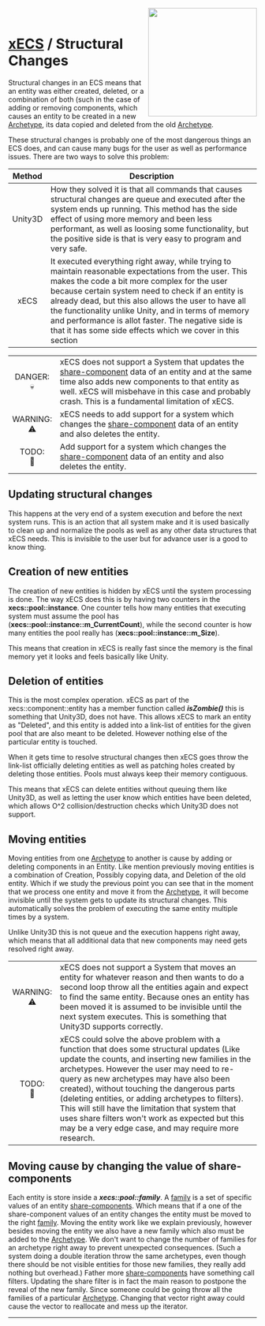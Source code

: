 <img src="https://i.imgur.com/TyjrCTS.jpg" align="right" width="220px" /><br>
# [xECS](xecs.md) / Structural Changes

Structural changes in an ECS means that an entity was either created, deleted, or a combination of both (such in the case of adding or removing components, which causes an entity to be created in a new [Archetype](xecs_archetype.md), its data copied and deleted from the old [Archetype](xecs_archetype.md).

These structural changes is probably one of the most dangerous things an ECS does, and can cause many bugs for the user as well as performance issues. There are two ways to solve this problem:

| Method | Description|
|:-------:|---|
| Unity3D | How they solved it is that all commands that causes structural changes are queue and executed after the system ends up running. This method has the side effect of using more memory and been less performant, as well as loosing some functionality, but the positive side is that is very easy to program and very safe. |
| xECS | It executed everything right away, while trying to maintain reasonable expectations from the user. This makes the code a bit more complex for the user because certain system need to check if an entity is already dead, but this also allows the user to have all the functionality unlike Unity, and in terms of memory and performance is allot faster. The negative side is that it has some side effects which we cover in this section |

|||
|:---:|---|
| DANGER:<br>:skull:| xECS does not support a System that updates the [share-component](xecs_component_types_share.md) data of an entity and at the same time also adds new components to that entity as well. xECS will misbehave in this case and probably crash. This is a fundamental limitation of xECS. | 
| WARNING:<br>:warning: | xECS needs to add support for a system which changes the [share-component](xecs_component_types_share.md) data of an entity and also deletes the entity. | 
| TODO:<br>:page_with_curl: | Add support for a system which changes the [share-component](xecs_component_types_share.md) data of an entity and also deletes the entity. |

## Updating structural changes

This happens at the very end of a system execution and before the next system runs. This is an action that all system make and it is used basically to clean up and normalize the pools as well as any other data structures that xECS needs. This is invisible to the user but for advance user is a good to know thing. 

## Creation of new entities

The creation of new entities is hidden by xECS until the system processing is done. The way xECS does this is by having two counters in the **xecs::pool::instance**. One counter tells how many entities that executing system must assume the pool has (**xecs::pool::instance::m_CurrentCount**), while the second counter is how many entities the pool really has (**xecs::pool::instance::m_Size**).

This means that creation in xECS is really fast since the memory is the final memory yet it looks and feels basically like Unity.

## Deletion of entities

This is the most complex operation. xECS as part of the xecs::component::entity has a member function called ***isZombie()*** this is something that Unity3D, does not have. This allows xECS to mark an entity as "Deleted", and this entity is added into a link-list of entities for the given pool that are also meant to be deleted. However nothing else of the particular entity is touched.

When it gets time to resolve structural changes then xECS goes throw the link-list officially deleting entities as well as patching holes created by deleting those entities. Pools must always keep their memory contiguous. 

This means that xECS can delete entities without queuing them like Unity3D, as well as letting the user know which entities have been deleted, which allows O^2 collision/destruction checks which Unity3D does not support.

## Moving entities 

Moving entities from one [Archetype](xecs_archetype.md) to another is cause by adding or deleting components in an Entity. Like mention previously moving entities is a combination of Creation, Possibly copying data, and Deletion of the old entity. Which if we study the previous point you can see that in the moment that we process one entity and move it from the [Archetype](xecs_archetype.md), it will become invisible until the system gets to update its structural changes. This automatically solves the problem of executing the same entity multiple times by a system.

Unlike Unity3D this is not queue and the execution happens right away, which means that all additional data that new components may need gets resolved right away.

|||
|:---:|---|
| WARNING:<br>:warning: | xECS does not support a System that moves an entity for whatever reason and then wants to do a second loop throw all the entities again and expect to find the same entity. Because ones an entity has been moved it is assumed to be invisible until the next system executes. This is something that Unity3D supports correctly. | 
| TODO:<br>:page_with_curl: | xECS could solve the above problem with a function that does some structural updates (Like update the counts, and inserting new families in the archetypes. However the user may need to re-query as new archetypes may have also been created), without touching the dangerous parts (deleting entities, or adding archetypes to filters). This will still have the limitation that system that uses share filters won't work as expected but this may be a very edge case, and may require more research. | 

## Moving cause by changing the value of share-components

Each entity is store inside a ***xecs::pool::family***. A [family](xecs_component_types_share.md) is a set of specific values of an entity [share-components](xecs_component_types_share.md). Which means that if a one of the share-component values of an entity changes the entity must be moved to the right [family](xecs_component_types_share.md). Moving the entity work like we explain previously, however besides moving the entity we also have a new family which also must be added to the [Archetype](xecs_archetype.md). We don't want to change the number of families for an archetype right away to prevent unexpected consequences. (Such a system doing a double iteration throw the same archetypes, even though there should be not visible entities for those new families, they really add nothing but overhead.) Father more [share-components](xecs_component_types_share.md) have something call filters. Updating the share filter is in fact the main reason to postpone the reveal of the new family. Since someone could be going throw all the families of a particular [Archetype](xecs_archetype.md). Changing that vector right away could cause the vector to reallocate and mess up the iterator.

---